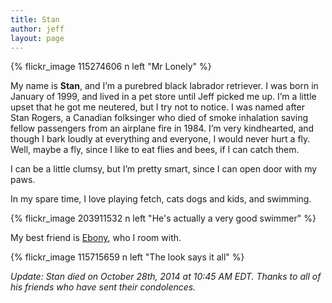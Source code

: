 ```yaml
---
title: Stan
author: jeff
layout: page
---
```


{% flickr_image 115274606 n left "Mr Lonely" %}

My name is **Stan**, and I’m a purebred black labrador retriever. I was born in January of 1999, and lived in a pet store until Jeff picked me up. I’m a little upset that he got me neutered, but I try not to notice. I was named after Stan Rogers, a Canadian folksinger who died of smoke inhalation saving fellow passengers from an airplane fire in 1984. I’m very kindhearted, and though I bark loudly at everything and everyone, I would never hurt a fly. Well, maybe a fly, since I like to eat flies and bees, if I can catch them.

I can be a little clumsy, but I’m pretty smart, since I can open door with my paws.

In my spare time, I love playing fetch, cats dogs and kids, and swimming.

{% flickr_image 203911532 n left "He's actually a very good swimmer" %}

My best friend is [Ebony][4], who I room with.

 [4]: /pets/ebony

{% flickr_image 115715659 n left "The look says it all" %}

*Update: Stan died on October 28th, 2014 at 10:45 AM EDT. Thanks to all of his friends who have sent their condolences.*


